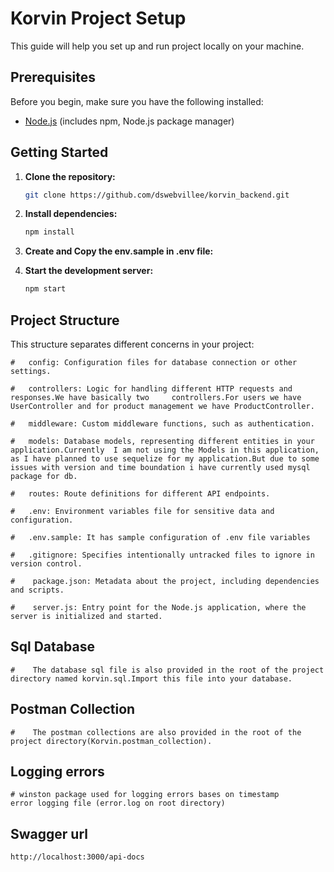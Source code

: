 # Korvin Project Setup

This guide will help you set up and run  project locally on your machine.

## Prerequisites

Before you begin, make sure you have the following installed:

- [Node.js](https://nodejs.org/) (includes npm, Node.js package manager)

## Getting Started

1. **Clone the repository:**

    ```bash
    git clone https://github.com/dswebvillee/korvin_backend.git
    ```

2. **Install dependencies:**

    ```bash
    npm install
    ```
3. **Create and Copy the env.sample in .env file:**


4. **Start the development server:**

    ```bash
    npm start
    ```

## Project Structure
  This structure separates different concerns in your project:

    #   config: Configuration files for database connection or other settings.

    #   controllers: Logic for handling different HTTP requests and responses.We have basically two     controllers.For users we have UserController and for product management we have ProductController.
        
    #   middleware: Custom middleware functions, such as authentication.

    #   models: Database models, representing different entities in your application.Currently  I am not using the Models in this application, as I have planned to use sequelize for my application.But due to some issues with version and time boundation i have currently used mysql package for db.

    #   routes: Route definitions for different API endpoints.
       
    #   .env: Environment variables file for sensitive data and configuration.

    #   .env.sample: It has sample configuration of .env file variables

    #   .gitignore: Specifies intentionally untracked files to ignore in version control.

    #    package.json: Metadata about the project, including dependencies and scripts.
     
    #    server.js: Entry point for the Node.js application, where the server is initialized and started.

## Sql Database

    #    The database sql file is also provided in the root of the project directory named korvin.sql.Import this file into your database.

## Postman Collection
    #    The postman collections are also provided in the root of the project directory(Korvin.postman_collection).

## Logging errors
    # winston package used for logging errors bases on timestamp
    error logging file (error.log on root directory)

## Swagger url
    http://localhost:3000/api-docs

